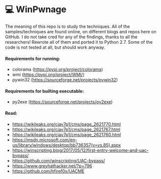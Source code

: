 # 💻 WinPwnage

The meaning of this repo is to study the techniques. All of the samples/techniques are found online, on different blogs and repos here on GitHub. I do not take cred for any of the findings, thanks to all the researchers! Rewrote all of them and ported it to Python 2.7. Some of the code is not tested at all, but should work anyway.

#### Requirements for running:
 * colorama (https://pypi.org/project/colorama)
 * wmi (https://pypi.org/project/WMI/)
 * pywin32 (https://sourceforge.net/projects/pywin32)
 
 #### Requirements for builting executable:
 * py2exe (https://sourceforge.net/projects/py2exe)

#### Read:
* https://wikileaks.org/ciav7p1/cms/page_2621770.html
* https://wikileaks.org/ciav7p1/cms/page_2621767.html
* https://wikileaks.org/ciav7p1/cms/page_2621760.html
* https://msdn.microsoft.com/en-us/library/windows/desktop/bb736357(v=vs.85).aspx
* https://winscripting.blog/2017/05/12/first-entry-welcome-and-uac-bypass/
* https://github.com/winscripting/UAC-bypass/
* https://www.greyhathacker.net/?p=796
* https://github.com/hfiref0x/UACME
